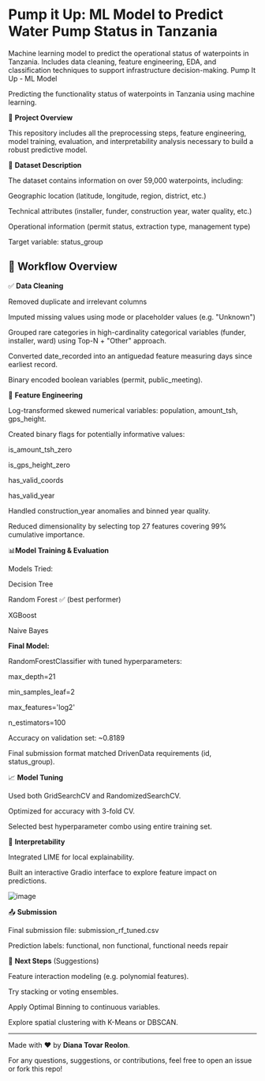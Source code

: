 # Pump it Up: ML Model to Predict Water Pump Status in Tanzania
Machine learning model to predict the operational status of waterpoints in Tanzania. Includes data cleaning, feature engineering, EDA, and classification techniques to support infrastructure decision-making.
Pump It Up - ML Model

Predicting the functionality status of waterpoints in Tanzania using machine learning.


🚀 **Project Overview**

This repository includes all the preprocessing steps, feature engineering, model training, evaluation, and interpretability analysis necessary to build a robust predictive model.

📂 **Dataset Description**

The dataset contains information on over 59,000 waterpoints, including:

Geographic location (latitude, longitude, region, district, etc.)

Technical attributes (installer, funder, construction year, water quality, etc.)

Operational information (permit status, extraction type, management type)

Target variable: status_group

## 🔁 Workflow Overview

✅ **Data Cleaning**

Removed duplicate and irrelevant columns

Imputed missing values using mode or placeholder values (e.g. "Unknown")

Grouped rare categories in high-cardinality categorical variables (funder, installer, ward) using Top-N + "Other" approach.

Converted date_recorded into an antiguedad feature measuring days since earliest record.

Binary encoded boolean variables (permit, public_meeting).

🔧 **Feature Engineering**

Log-transformed skewed numerical variables: population, amount_tsh, gps_height.

Created binary flags for potentially informative values:

is_amount_tsh_zero

is_gps_height_zero

has_valid_coords

has_valid_year

Handled construction_year anomalies and binned year quality.

Reduced dimensionality by selecting top 27 features covering 99% cumulative importance.

📊**Model Training & Evaluation**

Models Tried:

Decision Tree

Random Forest ✅ (best performer)

XGBoost

Naive Bayes

**Final Model:**

RandomForestClassifier with tuned hyperparameters:

max_depth=21

min_samples_leaf=2

max_features='log2'

n_estimators=100

Accuracy on validation set: ~0.8189

Final submission format matched DrivenData requirements (id, status_group).

📈 **Model Tuning**

Used both GridSearchCV and RandomizedSearchCV.

Optimized for accuracy with 3-fold CV.

Selected best hyperparameter combo using entire training set.

🧠 **Interpretability**

Integrated LIME for local explainability.

Built an interactive Gradio interface to explore feature impact on predictions.

![image](https://github.com/user-attachments/assets/5614bea5-4aca-47cc-b9a1-d50a3f049e10)



📤 **Submission**

Final submission file: submission_rf_tuned.csv

Prediction labels: functional, non functional, functional needs repair

📌 **Next Steps** (Suggestions)

Feature interaction modeling (e.g. polynomial features).

Try stacking or voting ensembles.

Apply Optimal Binning to continuous variables.

Explore spatial clustering with K-Means or DBSCAN.




---
Made with ❤️ by **Diana Tovar Reolon**.

For any questions, suggestions, or contributions, feel free to open an issue or fork this repo!

